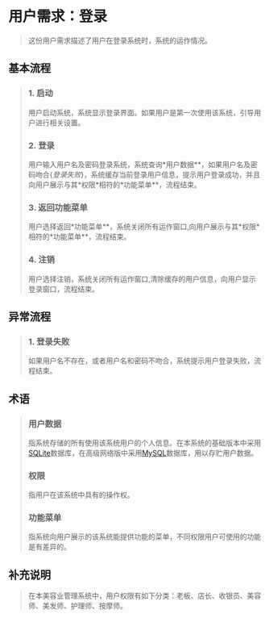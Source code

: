 # 用户需求：登录 #
> 这份用户需求描述了用户在登录系统时，系统的运作情况。

## 基本流程 ##
> ### 1. 启动 ###
> 用户启动系统，系统显示登录界面。如果用户是第一次使用该系统，引导用户进行相关设置。
> ### 2. 登录 ###
> 用户输入用户名及密码登录系统，系统查询\*用户数据**，如果用户名及密码吻合{_登录失败_}，系统缓存当前登录用户信息，提示用户登录成功，并且向用户展示与其\*权限\*相符的\*功能菜单**，流程结束。
> ### 3. 返回功能菜单 ###
> 用户选择返回\*功能菜单**，系统关闭所有运作窗口,向用户展示与其\*权限\*相符的\*功能菜单**，流程结束。
> ### 4. 注销 ###
> 用户选择注销，系统关闭所有运作窗口,清除缓存的用户信息，向用户显示登录窗口，流程结束。

## 异常流程 ##
> ### 1. 登录失败 ###
> 如果用户名不存在，或者用户名和密码不吻合，系统提示用户登录失败，流程结束。

## 术语 ##
> ### 用户数据 ###
> 指系统存储的所有使用该系统用户的个人信息。在本系统的基础版本中采用[SQLite](http://zh.wikipedia.org/wiki/SQLite)数据库，在高级网络版中采用[MySQL](http://zh.wikipedia.org/wiki/MySQL)数据库，用以存贮用户数据。
> ### 权限 ###
> 指用户在该系统中具有的操作权。
> ### 功能菜单 ###
> 指系统向用户展示的该系统能提供功能的菜单，不同权限用户可使用的功能是有差异的。

## 补充说明 ##
> 在本美容业管理系统中，用户权限有如下分类：老板、店长、收银员、美容师、美发师、护理师、按摩师。